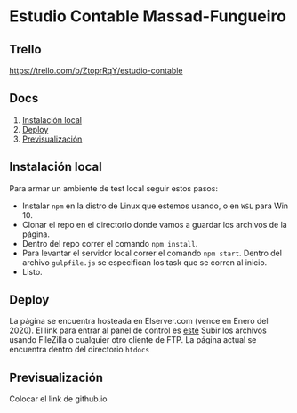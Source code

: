 # Estudio Contable Massad-Fungueiro

## Trello
https://trello.com/b/ZtoprRqY/estudio-contable

## Docs


1. [Instalación local](https://github.com/GDoval/EstudioContable#instalaci%C3%B3n-local)
2. [Deploy](https://github.com/GDoval/EstudioContable#deploy)
3. [Previsualización](https://github.com/GDoval/EstudioContable#previsualizaci%C3%B3n)

## Instalación local

Para armar un ambiente de test local seguir estos pasos:
  
  - Instalar `npm` en la distro de Linux que estemos usando, o en `WSL` para Win 10.
  - Clonar el repo en el directorio donde vamos a guardar los archivos de la página.
  - Dentro del repo correr el comando `npm install`.
  - Para levantar el servidor local correr el comando `npm start`. Dentro del archivo `gulpfile.js` se especifican los task que se corren
  al inicio.
  - Listo.




## Deploy
  
  La página se encuentra hosteada en Elserver.com (vence en Enero del 2020). El link para entrar al panel de control es [este](https://panel.elserver.com/#/contabogas.com.ar/site/)
  Subir los archivos usando FileZilla o cualquier otro cliente de FTP. La página actual se encuentra dentro del directorio `htdocs`

## Previsualización 

  Colocar el link de github.io


